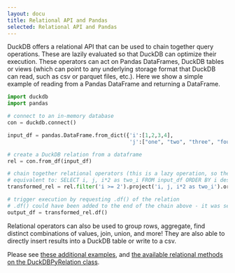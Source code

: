 ```yaml
---
layout: docu
title: Relational API and Pandas
selected: Relational API and Pandas
---
```


DuckDB offers a relational API that can be used to chain together query operations. These are lazily evaluated so that DuckDB can optimize their execution. These operators can act on Pandas DataFrames, DuckDB tables or views (which can point to any underlying storage format that DuckDB can read, such as csv or parquet files, etc.). Here we show a simple example of reading from a Pandas DataFrame and returning a DataFrame.

```python
import duckdb
import pandas

# connect to an in-memory database
con = duckdb.connect()

input_df = pandas.DataFrame.from_dict({'i':[1,2,3,4],
                                       'j':["one", "two", "three", "four"]})

# create a DuckDB relation from a dataframe
rel = con.from_df(input_df)

# chain together relational operators (this is a lazy operation, so the operations are not yet executed)
# equivalent to: SELECT i, j, i*2 as two_i FROM input_df ORDER BY i desc limit 2
transformed_rel = rel.filter('i >= 2').project('i, j, i*2 as two_i').order('i desc').limit(2)

# trigger execution by requesting .df() of the relation
# .df() could have been added to the end of the chain above - it was separated for clarity
output_df = transformed_rel.df()
```

Relational operators can also be used to group rows, aggregate, find distinct combinations of values, join, union, and more! They are also able to directly insert results into a DuckDB table or write to a csv.  

Please see [these additional examples](https://github.com/duckdb/duckdb/blob/master/examples/python/duckdb-python.py), and [the available relational methods on the DuckDBPyRelation class](https://duckdb.org/docs/api/python/reference/#duckdb.DuckDBPyRelation).
